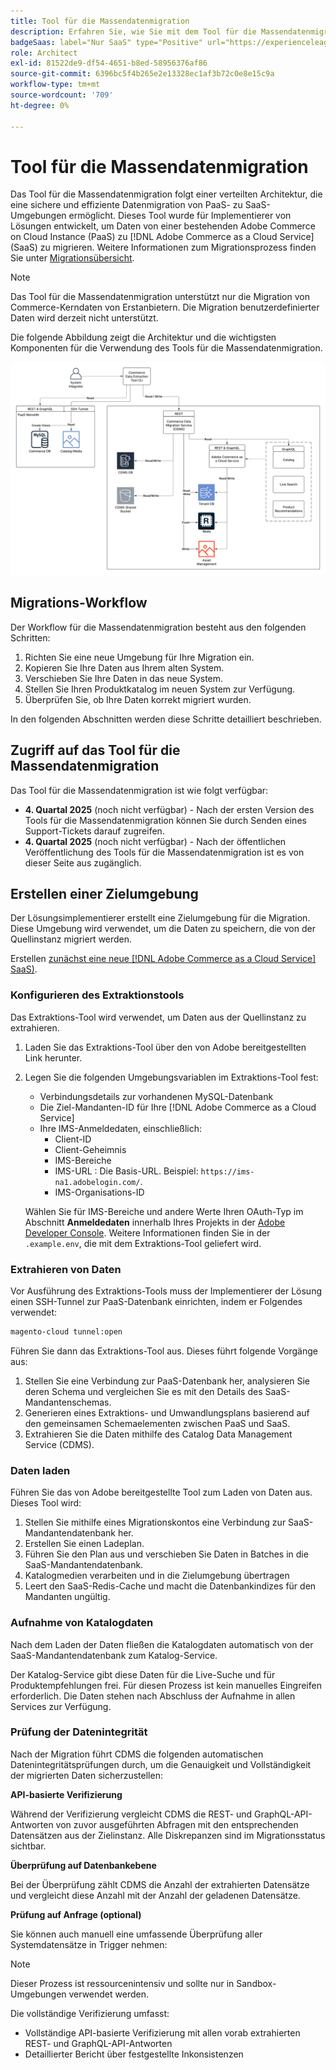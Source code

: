 ```yaml
---
title: Tool für die Massendatenmigration
description: Erfahren Sie, wie Sie mit dem Tool für die Massendatenmigration Daten aus Ihrer bestehenden Adobe Commerce in der Cloud-Instanz zu migrieren [!DNL Adobe Commerce as a Cloud Service].
badgeSaas: label="Nur SaaS" type="Positive" url="https://experienceleague.adobe.com/en/docs/commerce/user-guides/product-solutions" tooltip="Gilt nur für Adobe Commerce as a Cloud Service- und Adobe Commerce Optimizer-Projekte (von Adobe verwaltete SaaS-Infrastruktur)."
role: Architect
exl-id: 81522de9-df54-4651-b8ed-58956376af86
source-git-commit: 6396bc5f4b265e2e13328ec1af3b72c0e8e15c9a
workflow-type: tm+mt
source-wordcount: '709'
ht-degree: 0%

---
```


# Tool für die Massendatenmigration

Das Tool für die Massendatenmigration folgt einer verteilten Architektur, die eine sichere und effiziente Datenmigration von PaaS- zu SaaS-Umgebungen ermöglicht. Dieses Tool wurde für Implementierer von Lösungen entwickelt, um Daten von einer bestehenden Adobe Commerce on Cloud Instance (PaaS) zu [!DNL Adobe Commerce as a Cloud Service] (SaaS) zu migrieren. Weitere Informationen zum Migrationsprozess finden Sie unter [Migrationsübersicht](./overview.md).

>[!NOTE]
>
>Das Tool für die Massendatenmigration unterstützt nur die Migration von Commerce-Kerndaten von Erstanbietern. Die Migration benutzerdefinierter Daten wird derzeit nicht unterstützt.

Die folgende Abbildung zeigt die Architektur und die wichtigsten Komponenten für die Verwendung des Tools für die Massendatenmigration.

![Architektur des Tools für die Massendatenmigration](../assets/bulk-data-diagram.png)

## Migrations-Workflow

Der Workflow für die Massendatenmigration besteht aus den folgenden Schritten:

1. Richten Sie eine neue Umgebung für Ihre Migration ein.
1. Kopieren Sie Ihre Daten aus Ihrem alten System.
1. Verschieben Sie Ihre Daten in das neue System.
1. Stellen Sie Ihren Produktkatalog im neuen System zur Verfügung.
1. Überprüfen Sie, ob Ihre Daten korrekt migriert wurden.

In den folgenden Abschnitten werden diese Schritte detailliert beschrieben.

## Zugriff auf das Tool für die Massendatenmigration

Das Tool für die Massendatenmigration ist wie folgt verfügbar:

- **4. Quartal 2025** (noch nicht verfügbar) - Nach der ersten Version des Tools für die Massendatenmigration können Sie durch Senden eines Support-Tickets darauf zugreifen.
- **4. Quartal 2025** (noch nicht verfügbar) - Nach der öffentlichen Veröffentlichung des Tools für die Massendatenmigration ist es von dieser Seite aus zugänglich.

## Erstellen einer Zielumgebung

Der Lösungsimplementierer erstellt eine Zielumgebung für die Migration. Diese Umgebung wird verwendet, um die Daten zu speichern, die von der Quellinstanz migriert werden.

Erstellen [&#x200B; zunächst eine neue  [!DNL Adobe Commerce as a Cloud Service] SaaS) &#x200B;](../getting-started.md#create-an-instance).

### Konfigurieren des Extraktionstools

Das Extraktions-Tool wird verwendet, um Daten aus der Quellinstanz zu extrahieren.

1. Laden Sie das Extraktions-Tool über den von Adobe bereitgestellten Link herunter.
1. Legen Sie die folgenden Umgebungsvariablen im Extraktions-Tool fest:
   - Verbindungsdetails zur vorhandenen MySQL-Datenbank
   - Die Ziel-Mandanten-ID für Ihre [!DNL Adobe Commerce as a Cloud Service]
   - Ihre IMS-Anmeldedaten, einschließlich:
      - Client-ID
      - Client-Geheimnis
      - IMS-Bereiche
      - IMS-URL : Die Basis-URL. Beispiel: `https://ims-na1.adobelogin.com/`.
      - IMS-Organisations-ID

   Wählen Sie für IMS-Bereiche und andere Werte Ihren OAuth-Typ im Abschnitt **Anmeldedaten** innerhalb Ihres Projekts in der [Adobe Developer Console](https://developer.adobe.com/console/). Weitere Informationen finden Sie in der `.example.env`, die mit dem Extraktions-Tool geliefert wird.

### Extrahieren von Daten

Vor Ausführung des Extraktions-Tools muss der Implementierer der Lösung einen SSH-Tunnel zur PaaS-Datenbank einrichten, indem er Folgendes verwendet:

```bash
magento-cloud tunnel:open
```

Führen Sie dann das Extraktions-Tool aus. Dieses führt folgende Vorgänge aus:

1. Stellen Sie eine Verbindung zur PaaS-Datenbank her, analysieren Sie deren Schema und vergleichen Sie es mit den Details des SaaS-Mandantenschemas.
1. Generieren eines Extraktions- und Umwandlungsplans basierend auf den gemeinsamen Schemaelementen zwischen PaaS und SaaS.
1. Extrahieren Sie die Daten mithilfe des Catalog Data Management Service (CDMS).

### Daten laden

Führen Sie das von Adobe bereitgestellte Tool zum Laden von Daten aus. Dieses Tool wird:

1. Stellen Sie mithilfe eines Migrationskontos eine Verbindung zur SaaS-Mandantendatenbank her.
1. Erstellen Sie einen Ladeplan.
1. Führen Sie den Plan aus und verschieben Sie Daten in Batches in die SaaS-Mandantendatenbank.
1. Katalogmedien verarbeiten und in die Zielumgebung übertragen
1. Leert den SaaS-Redis-Cache und macht die Datenbankindizes für den Mandanten ungültig.

### Aufnahme von Katalogdaten

Nach dem Laden der Daten fließen die Katalogdaten automatisch von der SaaS-Mandantendatenbank zum Katalog-Service.

Der Katalog-Service gibt diese Daten für die Live-Suche und für Produktempfehlungen frei. Für diesen Prozess ist kein manuelles Eingreifen erforderlich. Die Daten stehen nach Abschluss der Aufnahme in allen Services zur Verfügung.

### Prüfung der Datenintegrität

Nach der Migration führt CDMS die folgenden automatischen Datenintegritätsprüfungen durch, um die Genauigkeit und Vollständigkeit der migrierten Daten sicherzustellen:

**API-basierte Verifizierung**

Während der Verifizierung vergleicht CDMS die REST- und GraphQL-API-Antworten von zuvor ausgeführten Abfragen mit den entsprechenden Datensätzen aus der Zielinstanz. Alle Diskrepanzen sind im Migrationsstatus sichtbar.

**Überprüfung auf Datenbankebene**

Bei der Überprüfung zählt CDMS die Anzahl der extrahierten Datensätze und vergleicht diese Anzahl mit der Anzahl der geladenen Datensätze.

**Prüfung auf Anfrage (optional)**

Sie können auch manuell eine umfassende Überprüfung aller Systemdatensätze in Trigger nehmen:

>[!NOTE]
>
>Dieser Prozess ist ressourcenintensiv und sollte nur in Sandbox-Umgebungen verwendet werden.

Die vollständige Verifizierung umfasst:

- Vollständige API-basierte Verifizierung mit allen vorab extrahierten REST- und GraphQL-API-Antworten
- Detaillierter Bericht über festgestellte Inkonsistenzen
